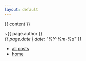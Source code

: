 ```yaml
---
layout: default
---
```


{{ content }}

<footer>
~{{ page.author }}<br/><em>{{ page.date | date: "%Y-%m-%d" }}</em>
</footer>

<nav>
  <ul>
    <li><a href="/blog">all posts</a></li>
    <li><a href="/">home</a></li>
  </ul>
</nav>
